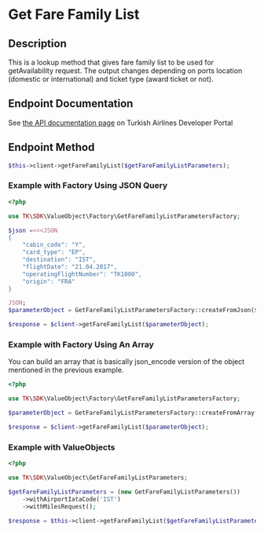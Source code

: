 # Get Fare Family List

## Description

This is a lookup method that gives fare family list to be used for getAvailability request. The output changes depending on ports location (domestic or international) and ticket type (award ticket or not). 

## Endpoint Documentation

See [the API documentation page](https://developer.turkishairlines.com/documentation/getFareFamilyList) on Turkish Airlines Developer Portal

## Endpoint Method

```php
$this->client->getFareFamilyList($getFareFamilyListParameters);

```

### Example with Factory Using JSON Query

```php
<?php

use TK\SDK\ValueObject\Factory\GetFareFamilyListParametersFactory;

$json =<<<JSON
{
    "cabin_code": "Y",
    "card_type": "EP",
    "destination": "IST",
    "flightDate": "21.04.2017",
    "operatingFlightNumber": "TK1000",
    "origin": "FRA"
}

JSON;
$parameterObject = GetFareFamilyListParametersFactory::createFromJson($json);

$response = $client->getFareFamilyList($parameterObject);

```

### Example with Factory Using An Array

You can build an array that is basically json_encode version of the object mentioned in the previous example.

```php
<?php

use TK\SDK\ValueObject\Factory\GetFareFamilyListParametersFactory;

$parameterObject = GetFareFamilyListParametersFactory::createFromArray($parametersArray);

$response = $client->getFareFamilyList($parameterObject);

```

### Example with ValueObjects
```php
<?php

use TK\SDK\ValueObject\GetFareFamilyListParameters;

$getFareFamilyListParameters = (new GetFareFamilyListParameters())
	->withAirportIataCode('IST')
	->withMilesRequest();

$response = $this->client->getFareFamilyList($getFareFamilyListParameters);

```